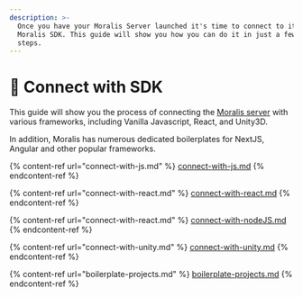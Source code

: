 ```yaml
---
description: >-
  Once you have your Moralis Server launched it's time to connect to it via the
  Moralis SDK. This guide will show you how you can do it in just a few easy
  steps.
---
```


# 🔮 Connect with SDK

This guide will show you the process of connecting the [Moralis server](../getting-started/create-a-moralis-dapp.md#create-a-moralis-dapp) with various frameworks, including Vanilla Javascript, React, and Unity3D.

In addition, Moralis has numerous dedicated boilerplates for NextJS, Angular and other popular frameworks.

{% content-ref url="connect-with-js.md" %}
[connect-with-js.md](connect-with-js.md)
{% endcontent-ref %}

{% content-ref url="connect-with-react.md" %}
[connect-with-react.md](connect-with-react.md)
{% endcontent-ref %}

{% content-ref url="connect-with-react.md" %}
[connect-with-nodeJS.md](connect-with-nodeJS.md)
{% endcontent-ref %}

{% content-ref url="connect-with-unity.md" %}
[connect-with-unity.md](connect-with-unity.md)
{% endcontent-ref %}

{% content-ref url="boilerplate-projects.md" %}
[boilerplate-projects.md](boilerplate-projects.md)
{% endcontent-ref %}

